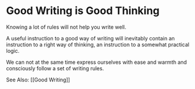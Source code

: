 # Good Writing is Good Thinking

Knowing a lot of rules will not help you write well.

A useful instruction to a good way of writing will inevitably contain an instruction to a right way of thinking, an instruction to a somewhat practical logic.

We can not at the same time express ourselves with ease and warmth and consciously follow a set of writing rules. 

See Also: [[Good Writing]]